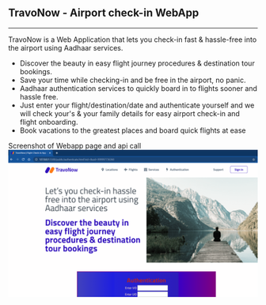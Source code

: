 ## TravoNow - Airport check-in WebApp

---

TravoNow is a Web Application that lets you check-in fast & hassle-free into the airport using Aadhaar services.

- Discover the beauty in easy flight journey procedures & destination tour bookings.
- Save your time while checking-in and be free in the airport, no panic.
- Aadhaar authentication services to quickly board in to flights sooner and hassle free.
- Just enter your flight/destination/date and authenticate yourself and we will check your's & your family details for easy airport check-in and flight onboarding.
- Book vacations to the greatest places and board quick flights at ease
 
 Screenshot of Webapp page and api call 
 <img src="https://github.com/DarinJoshua-dev/TravoNow/blob/master/TravoNow%20-%20Auth%20API%20call.png">
